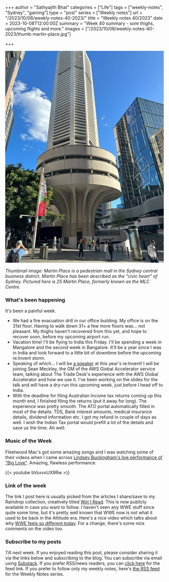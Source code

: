 +++
author = "Sathyajith Bhat"
categories = ["Life"]
tags = ["weekly-notes", "Sydney", "gaming"]
type = "post"
series = ["Weekly notes"]
url = "/2023/10/08/weekly-notes-40-2023/"
title = "Weekly notes 40/2023"
date = 2023-10-08T12:00:00Z
summary = "Week 40 summary - sore thighs, upcoming flights and more."
images = ["/2023/10/08/weekly-notes-40-2023/thumb-martin-place.jpg"]

+++

![](thumb-martin-place.jpg)

_Thumbnail image: Martin Place is a pedestrian mall in the Sydney central business district. Martin Place has been described as the "civic heart" of Sydney. Pictured here is 25 Martin Place, formerly known as the MLC Centre._

### What's been happening

It's been a painful week. 

* We had a fire evacuation drill in our office building. My office is on the 31st floor. Having to walk down 31+ a few more floors was... not pleasant. My thighs haven't recovered from this yet, and hope to recover soon, before my upcoming airport run.
* Vacation time! I'll be flying to India this Friday. I'll be spending a week in Mangalore and the second week in Bangalore. It'll be a year since I was in India and look forward to a little bit of downtime before the upcoming re:Invent storm.
* Speaking of which... I will be [a speaker](https://hub.reinvent.awsevents.com/attendee-portal/catalog/?search=NET327) at this year's re:Invent! I will be joining Sean Meckley, the GM of the AWS Global Accelerator service team, talking about The Trade Desk's experience with the AWS Global Accelerator and how we use it. I've been working on the slides for the talk and will have a dry-run this upcoming week, just before I head off to India.
* With the deadline for filing Australian Income tax returns coming up this month end, I finished filing the returns (put it away for long). The experience was pretty smooth. The ATO portal automatically filled in most of the details: TDS, Bank interest amounts, medical insurance details, dividend information etc. I got my refund in couple of days as well. I wish the Indian Tax portal would prefill a lot of the details and save us the time. Ah well.

### Music of the Week

Fleetwood Mac's got some amazing songs and I was watching some of their videos when I came across [Lindsey Buckingham's live performance of "Big Love"](https://www.youtube.com/watch?v=bVsxvoUX9Rw&list=PL777F6F97DC4ADD07&index=25). Amazing, flawless performance.

{{< youtube bVsxvoUX9Rw >}}


### Link of the week

The link I post here is usually picked from the articles I share/save to my Raindrop collection, creatively titled [Wot I Read](https://raindrop.io/sathyabhat/wot-i-read-34029926). This is now publicly available in case you want to follow. I haven't seen any WWE stuff since quite some time, but it's pretty well known that WWE now is not what it used to be back in the Attitude era. Here's a nice video which talks about why [WWE feels so different today](https://www.youtube.com/watch?v=1H1Pq34RAxk&si=Cz8uxeHHa0JgEwPY). For a change, there's some nice comments on the video too.

### Subscribe to my posts

Till next week. If you enjoyed reading this post, please consider sharing it via the links below and subscribing to the blog. You can subscribe via email using [Substack](https://sathyabhat.substack.com/). If you prefer RSS/news readers, you can [click here](https://sathyabh.at/index.xml) for the feed link. If you prefer to follow only my weekly notes, here's [the RSS feed](https://sathyabh.at/series/weekly-notes/index.xml) for the Weekly Notes series. 